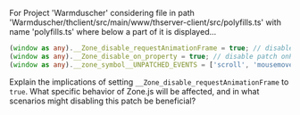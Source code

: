 For Project 'Warmduscher' considering file in path 'Warmduscher/thclient/src/main/www/thserver-client/src/polyfills.ts' with name 'polyfills.ts' where below a part of it is displayed...
```typescript
(window as any).__Zone_disable_requestAnimationFrame = true; // disable patch requestAnimationFrame
(window as any).__Zone_disable_on_property = true; // disable patch onProperty such as onclick
(window as any).__zone_symbol__UNPATCHED_EVENTS = ['scroll', 'mousemove']; // disable patch specified eventNames
```
Explain the implications of setting `__Zone_disable_requestAnimationFrame` to `true`. What specific behavior of Zone.js will be affected, and in what scenarios might disabling this patch be beneficial?